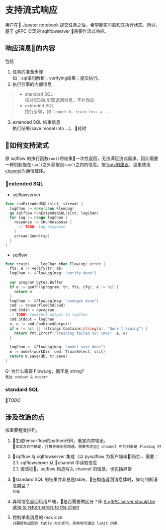 # 支持流式响应
用户在 Jupyter notebook 提交任务之后，希望能实时感知其执行状态。所以，基于 gRPC 实现的 sqlflowserver 需要作流式响应。    

## 响应消息的内容
包括  
1. 任务的准备步骤   
  如：sql语句解析；verifying结果；提交执行。
2. 执行引擎的内部信息
>- standard SQL   
按对应SQL引擎返回信息，不作改动
>- extended SQL   
执行步骤，如：`epoch 0, train_loss = ...`   
3. extended SQL 结束信息  
执行结果(save model into ...)、耗时  

## 如何支持流式
原 sqlflow 的执行函数`run()`将结果一次性返回，无法满足流式需求。因此需要一种机制能在`run()`之外获取到`run()`之内的信息。按[Tony的建议](https://github.com/wangkuiyi/sqlflowserver/issues/18#issuecomment-457790587)，这里使用[channel](https://tour.golang.org/concurrency/2)为通信载体。

###  extended SQL
- sqlflowserver   
```go
func runExtendedSQL(slct, stream) {
  logChan := make(chan FlowLog)
  go sqlflow.runExtendedSQL(slct, logChan)
  for log := range logChan {
    response := &RunResponse {
      // TODO: log response
    }
    stream.Send(rsp)
  }
}
```

- sqlflow
```go
func train(..., logChan chan FlowLog) error {
  fts, e := verify(tr, db)
  logChan <- &FlowLog{msg: "verify done"}
  
  var program bytes.Buffer
  if e := genTF(&program, tr, fts, cfg); e != nil {
    return e
  }
  logChan <- &FlowLog{msg: "codegen done"}
  cmd := tensorflowCmd(cwd)
  cmd.Stdin = &program
  // TODO: redirect output to logChan
  cmd.Stdout = logChan
  o, e := cmd.CombinedOutput()
  if e != nil || !strings.Contains(string(o), "Done training") {
    return fmt.Errorf("Training failed %v: \n%s", e, o)
  }
  
  logChan <- &FlowLog{msg: "model save done"}
  m := model{workDir: cwd, TrainSelect: slct}
  return m.save(db, tr.save)
}
```

Q: 为什么需要 FlowLog，而不是 string?    
`表达 stdout & stderr`

### standard SQL
*TODO*

## 涉及改造的点
按重要程度排列，

1. 生成tensorflow的python代码，重定向其输出。   
`实现方式不确定，打算先做示例跑通。需要考虑当 channel 中的对象是 FlowLog 时`
2. sqlflow 与 sqlflowserver 集成（以 pysqlflow 为客户端做测试），需要：  
2.1. sqlflowserver 从 channel 中读取信息  
2.1. 按流程，sqlflow 构造写入 channel 的信息。也包括异常

3. standard SQL 的结果并非总是table，在构造返回消息体时，如何判断消息类型？    
`存疑`
4. 异常信息返回给用户端，是否需要做区分？即 [A gRPC server should be able to return errors to the client](https://github.com/wangkuiyi/sqlflowserver/issues/19)
5. 控制单条消息的 max size  
`只要控制返回的 table 大小即可。简单地可通过 limit 约束`